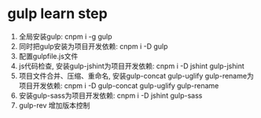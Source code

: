 # gulp learn step
1. 全局安装gulp: cnpm i -g gulp
2. 同时把gulp安装为项目开发依赖: cnpm i -D gulp
3. 配置gulpfile.js文件
4. js代码检查, 安装gulp-jshint为项目开发依赖: cnpm i -D jshint gulp-jshint
5. 项目文件合并、压缩、重命名, 安装gulp-concat gulp-uglify gulp-rename为项目开发依赖: cnpm i -D gulp-concat gulp-uglify gulp-rename
6. 安装gulp-sass为项目开发依赖: cnpm i -D jshint gulp-sass
7. gulp-rev 增加版本控制
